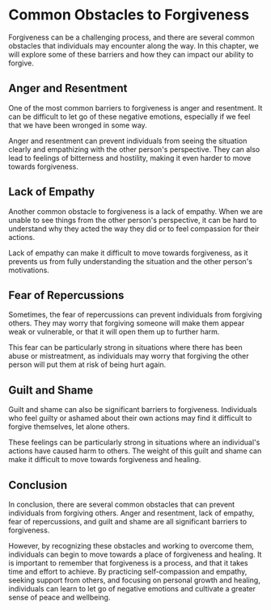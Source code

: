 Common Obstacles to Forgiveness
==============================================================================

Forgiveness can be a challenging process, and there are several common obstacles that individuals may encounter along the way. In this chapter, we will explore some of these barriers and how they can impact our ability to forgive.

Anger and Resentment
--------------------

One of the most common barriers to forgiveness is anger and resentment. It can be difficult to let go of these negative emotions, especially if we feel that we have been wronged in some way.

Anger and resentment can prevent individuals from seeing the situation clearly and empathizing with the other person's perspective. They can also lead to feelings of bitterness and hostility, making it even harder to move towards forgiveness.

Lack of Empathy
---------------

Another common obstacle to forgiveness is a lack of empathy. When we are unable to see things from the other person's perspective, it can be hard to understand why they acted the way they did or to feel compassion for their actions.

Lack of empathy can make it difficult to move towards forgiveness, as it prevents us from fully understanding the situation and the other person's motivations.

Fear of Repercussions
---------------------

Sometimes, the fear of repercussions can prevent individuals from forgiving others. They may worry that forgiving someone will make them appear weak or vulnerable, or that it will open them up to further harm.

This fear can be particularly strong in situations where there has been abuse or mistreatment, as individuals may worry that forgiving the other person will put them at risk of being hurt again.

Guilt and Shame
---------------

Guilt and shame can also be significant barriers to forgiveness. Individuals who feel guilty or ashamed about their own actions may find it difficult to forgive themselves, let alone others.

These feelings can be particularly strong in situations where an individual's actions have caused harm to others. The weight of this guilt and shame can make it difficult to move towards forgiveness and healing.

Conclusion
----------

In conclusion, there are several common obstacles that can prevent individuals from forgiving others. Anger and resentment, lack of empathy, fear of repercussions, and guilt and shame are all significant barriers to forgiveness.

However, by recognizing these obstacles and working to overcome them, individuals can begin to move towards a place of forgiveness and healing. It is important to remember that forgiveness is a process, and that it takes time and effort to achieve. By practicing self-compassion and empathy, seeking support from others, and focusing on personal growth and healing, individuals can learn to let go of negative emotions and cultivate a greater sense of peace and wellbeing.
